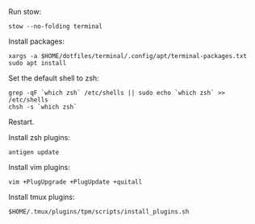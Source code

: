Run stow:

```
stow --no-folding terminal
```

Install packages:

```
xargs -a $HOME/dotfiles/terminal/.config/apt/terminal-packages.txt sudo apt install
```

Set the default shell to zsh:

```
grep -qF `which zsh` /etc/shells || sudo echo `which zsh` >> /etc/shells
chsh -s `which zsh`
```

Restart.

Install zsh plugins:

```
antigen update
```

Install vim plugins:

```
vim +PlugUpgrade +PlugUpdate +quitall
```

Install tmux plugins:

```
$HOME/.tmux/plugins/tpm/scripts/install_plugins.sh
```
